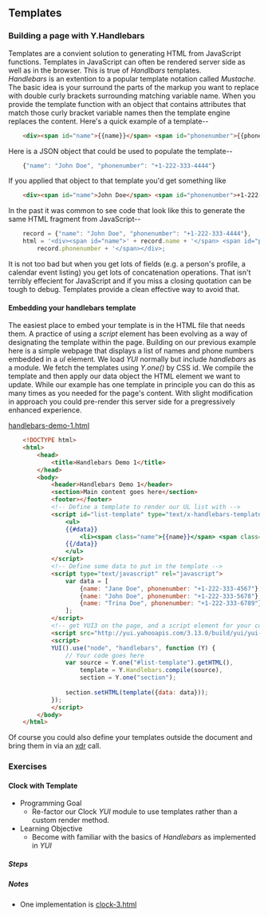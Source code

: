 
## Templates

### Building a page with **Y.Handlebars**

Templates are a convient solution to generating HTML from JavaScript 
functions.  Templates in JavaScript can often be rendered server side as 
well as in the browser. This is true of _Handlbars_ templates.  
_Handlebars_ is an extention to a popular template notation called 
_Mustache_.  The basic idea is your surround the parts of the markup you 
want to replace with double curly brackets surrounding matching variable 
name.  When you provide the template function with an object that contains 
attributes that match those curly bracket variable names then the template 
engine replaces the content.  Here's a quick example of a template--


```HTML
    <div><span id="name">{{name}}</span> <span id="phonenumber">{{phonenumber}}</span></div>
```

Here is a JSON object that could be used to populate the template--

```JavaScript
    {"name": "John Doe", "phonenumber": "+1-222-333-4444"}
```

If you applied that object to that template you'd get something like

```HTML
    <div><span id="name">John Doe</span> <span id="phonenumber">+1-222-333-4444</span></div>    
```

In the past it was common to see code that look like this to generate the 
same HTML fragment from JavaScript--

```JavaScript
    record = {"name": "John Doe", "phonenumber": "+1-222-333-4444"},
    html = '<div><span id="name">' + record.name + '</span> <span id="phonenumber">' +
        record.phonenumber + '</span></div>;    
```

It is not too bad but when you get lots of fields (e.g. a person's profile,
a calendar event listing) you get lots of concatenation operations. That 
isn't terribly effecient for JavaScript and if you miss a closing 
quotation can be tough to debug. Templates provide a clean effective way 
to avoid that.

#### Embedding your handlebars template

The easiest place to embed your template is in the HTML file that needs 
them.  A practice of using a _script_ element has been evolving as a way 
of designating the template within the page. Building on our previous 
example here is a simple webpage that displays a list of names and phone 
numbers embedded in a _ul_ element.  We load _YUI_ normally but include 
_handlebars_ as a module.  We fetch the templates using _Y.one()_ by CSS 
id. We compile the template and then apply our data object the HTML 
element we want to update.  While our example has one template in 
principle you can do this as many times as you needed for the page's 
content.  With slight modification in approach you could pre-render this 
server side for a pregressively enhanced experience.

[handlebars-demo-1.html](handlebars-demo-1.html)
```HTML
    <!DOCTYPE html>
    <html>
        <head>
            <title>Handlebars Demo 1</title>
        </head>
        <body>
            <header>Handlebars Demo 1</header>
            <section>Main content goes here</section>
            <footer></footer>
            <!-- Define a template to render our UL list with -->
            <script id="list-template" type="text/x-handlebars-template">
                <ul>
                {{#data}}
                    <li><span class="name">{{name}}</span> <span class="phonenumber">{{phonenumber}}</span></li>
                {{/data}}
                </ul>
            </script>
            <!-- Define some data to put in the template -->
            <script type="text/javascript" rel="javascript">
                var data = [
                    {name: "Jane Doe", phonenumber: "+1-222-333-4567"},
                    {name: "John Doe", phonenumber: "+1-222-333-5678"},
                    {name: "Trina Doe", phonenumber: "+1-222-333-6789"}
                ];
            </script>
            <!-- get YUI3 on the page, and a script element for your code -->
            <script src="http://yui.yahooapis.com/3.13.0/build/yui/yui-min.js"></script>
            <script>
            YUI().use("node", "handlebars", function (Y) {
                // Your code goes here
                var source = Y.one("#list-template").getHTML(),
                    template = Y.Handlebars.compile(source),
                    section = Y.one("section");
                
                section.setHTML(template({data: data}));
            });
            </script>
        </body>
    </html>
```

Of course you could also define your templates outside the document and 
bring them in via an [xdr][] call.


[xdr]: http://docs.webplatform.org/wiki/apis/xhr "xdr - Cross Domain Request, also referred to as Ajax."

### Exercises

#### Clock with Template

- Programming Goal
    + Re-factor our Clock _YUI_ module to use templates rather than a custom render method.
- Learning Objective
    + Become with familiar with the basics of _Handlebars_ as implemented in _YUI_

##### Steps

##### Notes

* One implementation is [clock-3.html](clock-3.html)

